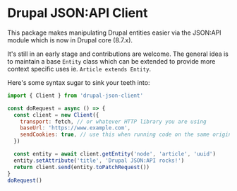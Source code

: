 # Drupal JSON:API Client

This package makes manipulating Drupal entities easier via the JSON:API module which is now in Drupal core (8.7.x).

It's still in an early stage and contributions are welcome. The general idea is to maintain a base `Entity` class which can be extended to provide more context specific uses ie. `Article extends Entity`.

Here's some syntax sugar to sink your teeth into:

```js
import { Client } from 'drupal-json-client'

const doRequest = async () => {
  const client = new Client({
    transport: fetch, // or whatever HTTP library you are using
    baseUrl: 'https://www.example.com',
    sendCookies: true, // use this when running code on the same origin as Drupal
  })

  const entity = await client.getEntity('node', 'article', 'uuid')
  entity.setAttribute('title', 'Drupal JSON:API rocks!')
  return client.send(entity.toPatchRequest())
}
doRequest()
```
